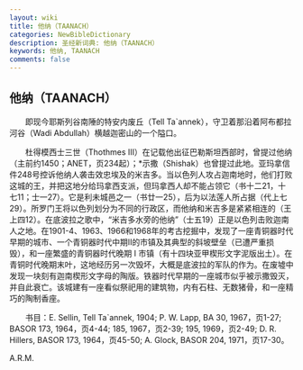 ```yaml
---
layout: wiki
title: 他纳（TAANACH）
categories: NewBibleDictionary
description: 圣经新词典: 他纳（TAANACH）
keywords: 他纳, TAANACH
comments: false
---
```


## 他纳（TAANACH）

　　即现今耶斯列谷南陲的特安内废丘（Tell Ta`annek），守卫着那沿着阿布都拉河谷（Wadi Abdullah）横越迦密山的一个隘口。

　　杜得模西士三世（Thothmes III）在记载他出征巴勒斯坦西部时，曾提过他纳（主前约1450；ANET，页234起）；*示撒（Shishak）也曾提过此地。亚玛拿信件248号控诉他纳人袭击效忠埃及的米吉多。当以色列人攻占迦南地时，他们打败这城的王，并把这地分给玛拿西支派，但玛拿西人却不能占领它（书十二21，十七11；士一27）。它是利未城邑之一（书廿一25），后为以法莲人所占据（代上七29）。所罗门王将以色列划分为不同的行政区，而他纳和米吉多是紧紧相连的（王上四12）。在底波拉之歌中，“米吉多水旁的他纳”（士五19）正是以色列击败迦南人之地。在1901-4、1963、1966和1968年的考古挖掘中，发现了一座青铜器时代早期的城市、一个青铜器时代中期II的市镇及其典型的斜坡壁垒（已遭严重损毁），和一座繁盛的青铜器时代晚期 I 市镇（有十四块亚甲楔形文字泥版出土）。在青铜时代晚期末叶，这地经历另一次毁坏，大概是底波拉的军队的作为。在废墟中发现一块刻有迦南楔形文字母的陶版。铁器时代早期的一座城市似乎被示撒毁灭，并自此衰亡。该城建有一座看似祭祀用的建筑物，内有石柱、无数猪骨，和一座精巧的陶制香座。

　　书目：E. Sellin, Tell Ta`annek, 1904; P. W. Lapp, BA 30, 1967，页1-27; BASOR 173, 1964，页4-44; 185, 1967，页2-39; 195, 1969，页2-49; D. R. Hillers, BASOR 173, 1964，页45-50; A. Glock, BASOR 204, 1971，页17-30。

A.R.M.








